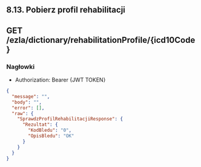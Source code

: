 
## 8.13. Pobierz profil rehabilitacji
## GET /ezla/dictionary/rehabilitationProfile/{icd10Code}

### Nagłowki
- Authorization: Bearer {JWT TOKEN}

```json
{
  "message": "",
  "body": "",
  "error": [],
  "raw": {
    "SprawdzProfilRehabilitacjiResponse": {
      "Rezultat": {
        "KodBledu": "0",
        "OpisBledu": "OK"
      }
    }
  }
}
```